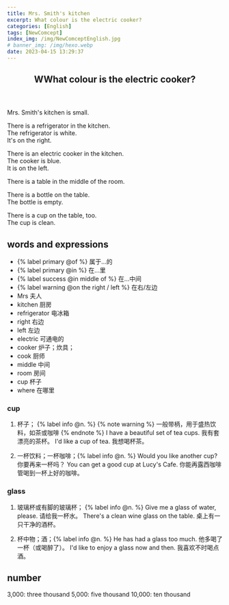 ```yaml
---
title: Mrs. Smith's kitchen
excerpt: What colour is the electric cooker?
categories: [English]
tags: [NewComcept]
index_img: /img/NewComceptEnglish.jpg
# banner_img: /img/hexo.webp
date: 2023-04-15 13:29:37
---
```


<article class="the-dialogue">
	<header>
    	<h2>WWhat colour is the electric cooker?</h2>
    </header>
    <p class="responder" title="Woman">Mrs. Smith's kitchen is small.</p>
    <p class="responder" title="Woman">There is a refrigerator in the kitchen.<br>The refrigerator is white.<br>It's on the right.</p>
    <p class="responder" title="Woman">There is an electric cooker in the kitchen.<br>The cooker is blue.<br>It is on the left.</p>
    <p class="responder" title="Woman">There is a table in the middle of the room.</p>
    <p class="responder" title="Woman">There is a bottle on the table.<br>The bottle is empty.</p>
    <p class="responder" title="Woman">There is a cup on the table, too.<br>The cup is clean.</p>
</article>

## words and expressions

- {% label primary @of %} 属于...的
- {% label primary @in %} 在...里
- {% label success @in middle of %} 在...中间
- {% label warning @on the right / left %} 在右/左边
- Mrs 夫人
- kitchen 厨房
- refrigerator 电冰箱
- right 右边
- left 左边
- electric 可通电的
- cooker 炉子；炊具；
- cook 厨师
- middle 中间
- room 房间
- cup 杯子
- where 在哪里

### cup

1. 杯子； {% label info @n. %}
{% note warning %}
一般带柄，用于盛热饮料，如茶或咖啡
{% endnote %}
I have a beautiful set of tea cups. 我有套漂亮的茶杯。
I'd like a cup of tea. 我想喝杯茶。

2. 一杯饮料；一杯咖啡；{% label info @n. %}
Would you like another cup? 你要再来一杯吗？
You can get a good cup at Lucy's Cafe. 你能再露西咖啡管喝到一杯上好的咖啡。

### glass

1. 玻璃杯或有脚的玻璃杯； {% label info @n. %}
Give me a glass of water, please. 请给我一杯水。
There's a clean wine glass on the table. 桌上有一只干净的酒杯。

2. 杯中物；酒；{% label info @n. %}
He has had a glass too much. 他多喝了一杯（或喝醉了）。
I'd like to enjoy a glass now and then. 我喜欢不时喝点酒。

## number

3,000: three thousand
5,000: five thousand
10,000: ten thousand
